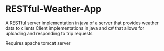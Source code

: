 # RESTful-Weather-App

A RESTful server implementation in java of a server that provides weather data to clients
Client implementations in java and c# that allows for uploading and responding to trip requests

Requires apache tomcat server
